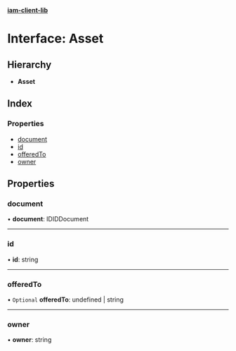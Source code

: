 **[iam-client-lib](../README.md)**

# Interface: Asset

## Hierarchy

* **Asset**

## Index

### Properties

* [document](asset.md#document)
* [id](asset.md#id)
* [offeredTo](asset.md#offeredto)
* [owner](asset.md#owner)

## Properties

### document

•  **document**: IDIDDocument

___

### id

•  **id**: string

___

### offeredTo

• `Optional` **offeredTo**: undefined \| string

___

### owner

•  **owner**: string
